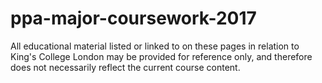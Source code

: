 # ppa-major-coursework-2017

All educational material listed or linked to on these pages in relation to King's College London may be provided for reference only, and therefore does not necessarily reflect the current course content. 
